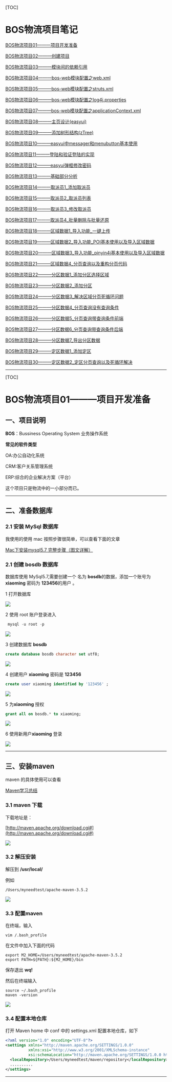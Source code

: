 [TOC]

# BOS物流项目笔记


[BOS物流项目01———项目开发准备](blog/01.md)

[BOS物流项目02———创建项目](blog/02.md)

[BOS物流项目03———模块间的依赖引用](blog/03.md)

[BOS物流项目04———bos-web模块配置之web.xml](blog/04.md)

[BOS物流项目05———bos-web模块配置之struts.xml](blog/05.md)

[BOS物流项目06———bos-web模块配置之log4j.properties](blog/06.md)

[BOS物流项目07———bos-web模块配置之applicationContext.xml](blog/07.md)

[BOS物流项目08———主页设计(easyui)](blog/08.md)

[BOS物流项目09———添加树形结构(zTree)](blog/09.md)

[BOS物流项目10———easyui中messager和menubutton基本使用](blog/10.md)

[BOS物流项目11———登陆和验证登陆的实现](blog/11.md)

[BOS物流项目12———easyui弹框修改密码](blog/12.md)

[BOS物流项目13———基础部分分析](blog/13.md)

[BOS物流项目14———取派员1_添加取派员](blog/14.md)

[BOS物流项目15———取派员2_取派员列表](blog/15.md)

[BOS物流项目16———取派员3_修改取派员](blog/16.md)

[BOS物流项目17———取派员4_批量删除与批量还原](blog/17.md)

[BOS物流项目18———区域数据1_导入功能_一键上传](blog/18.md)

[BOS物流项目19———区域数据2\_导入功能_POI基本使用以及导入区域数据](blog/19.md)

[BOS物流项目20———区域数据3\_导入功能_pinyin4j基本使用以及导入区域数据](blog/20.md)

[BOS物流项目21———区域数据4\_分页查询以及重构分页代码](blog/21.md)

[BOS物流项目22———分区数据1\_添加分区选择区域](blog/22.md)

[BOS物流项目23———分区数据2\_添加分区](blog/23.md)

[BOS物流项目24———分区数据3\_解决区域分页死循环问题](blog/24.md)

[BOS物流项目25———分区数据4\_分页查询没有查询条件](blog/25.md)

[BOS物流项目26———分区数据5\_分页查询带查询条件前端](blog/26.md)

[BOS物流项目27———分区数据6\_分页查询带查询条件后端](blog/27.md)

[BOS物流项目28———分区数据7\_导出分区数据](blog/28.md)

[BOS物流项目29———定区数据1\_添加定区](blog/29.md)

[BOS物流项目30———定区数据2\_定区分页查询以及死循环解决](blog/30.md)

[](blog/31.md)

[](blog/34.md)

[](blog/35.md)

[](blog/36.md)

[](blog/37.md)


----

[TOC]

# BOS物流项目01———项目开发准备

## 一、项目说明

**BOS**：Bussiness Operating System 业务操作系统


**常见的软件类型**

OA:办公自动化系统

CRM:客户关系管理系统

ERP:综合的企业解决方案（平台）


这个项目只是物流中的一小部分而已。


---

## 二、准备数据库

### 2.1 安装 MySql 数据库

我使用的使用 mac 按照步骤很简单，可以查看下面的文章

[Mac下安装mysql5.7 完整步骤（图文详解）](http://www.jb51.net/article/103841.htm)


### 2.1 创建 bosdb 数据库

数据库使用 MySql5.7,需要创建一个 名为 **bosdb**的数据，添加一个账号为 **xiaoming** 密码为 **123456**的用户 。

1 打开数据库

![](image/01/1.gif)


2 使用 root 账户登录进入

```sql
 mysql -u root -p
```

![](image/01/1.png)

3 创建数据库 **bosdb**

```sql
create database bosdb character set utf8;
```

![](image/01/2.png)

4 创建用户 **xiaoming** 密码是 **123456**

```sql
create user xiaoming identified by '123456' ;
```

![](image/01/3.png)


5 为**xiaoming** 授权
```sql
grant all on bosdb.* to xiaoming;
```

![](image/01/4.png)

6 使用新用户**xiaoming** 登录


![](image/01/5.png)


----

## 三、安装maven

maven 的具体使用可以查看

[Maven学习总结](http://www.cnblogs.com/xdp-gacl/category/544719.html)

### 3.1 maven 下载

下载地址是：

[http://maven.apache.org/download.cgi#](http://maven.apache.org/download.cgi#)

![](image/01/6.png)


### 3.2 解压安装


解压到 **/usr/local/**

例如

```
/Users/myneedtest/apache-maven-3.5.2
```

![](image/01/7.png)

### 3.3 配置maven

在终端，输入

```
vim /.bash_profile
```

在文件中加入下面的代码

```
export M2_HOME=/Users/myneedtest/apache-maven-3.5.2
export PATH=${PATH}:${M2_HOME}/bin
```

保存退出 **wq!**

然后在终端输入 

```
source ~/.bash_profile
maven -version
```

![](image/01/8.png)


### 3.4 配置本地仓库

打开 Maven home 中 conf 中的 settings.xml 配置本地仓库，如下


```xml
<?xml version="1.0" encoding="UTF-8"?>
<settings xmlns="http://maven.apache.org/SETTINGS/1.0.0"
          xmlns:xsi="http://www.w3.org/2001/XMLSchema-instance"
          xsi:schemaLocation="http://maven.apache.org/SETTINGS/1.0.0 http://maven.apache.org/xsd/settings-1.0.0.xsd">
  <localRepository>/Users/myneedtest/maven/repository</localRepository>
  ..........
</settings>  
```




----








